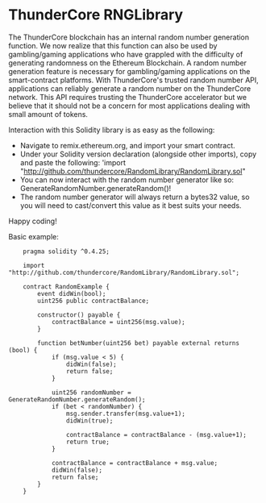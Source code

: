 # ThunderCore RNGLibrary

The ThunderCore blockchain has an internal random number generation function. We now realize that this function can also be used by gambling/gaming applications who have grappled with the difficulty of generating randomness on the Ethereum Blockchain. A random number generation feature is necessary for gambling/gaming applications on the smart-contract platforms. With ThunderCore's trusted random number API, applications can reliably generate a random number on the ThunderCore network. This API requires trusting the ThunderCore accelerator but we believe that it should not be a concern for most applications dealing with small amount of tokens.

Interaction with this Solidity library is as easy as the following:
* Navigate to remix.ethereum.org, and import your smart contract.
* Under your Solidity version declaration (alongside other imports), copy and paste the following: 'import "http://github.com/thundercore/RandomLibrary/RandomLibrary.sol"
* You can now interact with the random number generator like so: GenerateRandomNumber.generateRandom()!
* The random number generator will always return a bytes32 value, so you will need to cast/convert this value as it best suits your needs.

Happy coding!

Basic example:

```
    pragma solidity ^0.4.25;
    
    import "http://github.com/thundercore/RandomLibrary/RandomLibrary.sol";

    contract RandomExample {
        event didWin(bool);
        uint256 public contractBalance;
        
        constructor() payable {
            contractBalance = uint256(msg.value);
        }
        
        function betNumber(uint256 bet) payable external returns (bool) {
            if (msg.value < 5) {
                didWin(false);
                return false;
            }
            
            uint256 randomNumber = GenerateRandomNumber.generateRandom();
            if (bet < randomNumber) {
                msg.sender.transfer(msg.value+1);
                didWin(true);
                
                contractBalance = contractBalance - (msg.value+1);
                return true;
            } 
            
            contractBalance = contractBalance + msg.value;
            didWin(false);
            return false;
        }
    }
 ```
